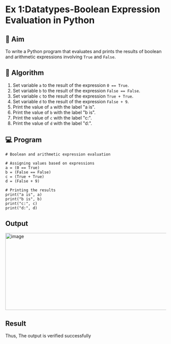 
# Ex 1:Datatypes-Boolean Expression Evaluation in Python

## 🎯 Aim
To write a Python program that evaluates and prints the results of boolean and arithmetic expressions involving `True` and `False`.

## 🧠 Algorithm
1. Set variable `a` to the result of the expression `0 == True`.
2. Set variable `b` to the result of the expression `False == False`.
3. Set variable `c` to the result of the expression `True + True`.
4. Set variable `d` to the result of the expression `False + 9`.
5. Print the value of `a` with the label "a is".
6. Print the value of `b` with the label "b is".
7. Print the value of `c` with the label "c:".
8. Print the value of `d` with the label "d:".

## 💻 Program
```
# Boolean and arithmetic expression evaluation

# Assigning values based on expressions
a = (0 == True)
b = (False == False)
c = (True + True)
d = (False + 9)

# Printing the results
print("a is", a)
print("b is", b)
print("c:", c)
print("d:", d)
```

## Output
<img width="618" height="241" alt="image" src="https://github.com/user-attachments/assets/8dee6da2-b5f8-43e0-b25b-775c5ff1a634" />

## Result
Thus, The output is verified successfully
